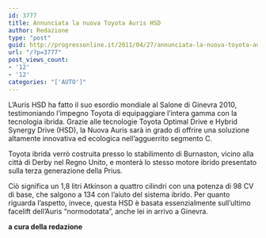 ```yaml
---
id: 3777
title: Annunciata la nuova Toyota Auris HSD
author: Redazione
type: "post"
guid: http://progressonline.it/2011/04/27/annunciata-la-nuova-toyota-auris-hsd/
url: "/?p=3777"
post_views_count:
- '12'
- '12'
categories: "['AUTO']"
---
```


L’Auris HSD ha fatto il suo esordio mondiale al Salone di Ginevra 2010, testimoniando l’impegno Toyota di equipaggiare l’intera gamma con la tecnologia ibrida. Grazie alle tecnologie Toyota Optimal Drive e Hybrid Synergy Drive (HSD), la Nuova Auris sarà in grado di offrire una soluzione altamente innovativa ed ecologica nell’agguerrito segmento C.

Toyota ibrida verrò costruita presso lo stabilimento di Burnaston, vicino alla città di Derby nel Regno Unito, e monterà lo stesso motore ibrido presentato sulla terza generazione della Prius.

Ciò significa un 1,8 litri Atkinson a quattro cilindri con una potenza di 98 CV di base, che salgono a 134 con l’aiuto del sistema ibrido. Per quanto riguarda l’aspetto, invece, questa HSD è basata essenzialmente sull’ultimo facelift dell’Auris “normodotata”, anche lei in arrivo a Ginevra.

 **a cura della redazione**